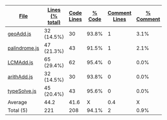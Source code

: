 
|[File](https://github.com/Agentx1943/APCSp-CreationProject/tree/main/statistics%2Fjavascript%2Fname_ascending.md%2F)|[Lines (% total)](https://github.com/Agentx1943/APCSp-CreationProject/tree/main/statistics%2Fjavascript%2Flines_descending.md%2F)|[Code Lines](https://github.com/Agentx1943/APCSp-CreationProject/tree/main/statistics%2Fjavascript%2Fcode_descending.md%2F)|[% Code](https://github.com/Agentx1943/APCSp-CreationProject/tree/main/statistics%2Fjavascript%2Fproportion_code_descending.md%2F)|[Comment Lines](https://github.com/Agentx1943/APCSp-CreationProject/tree/main/statistics%2Fjavascript%2Fcomments_descending.md%2F)|[% Comment](https://github.com/Agentx1943/APCSp-CreationProject/tree/main/statistics%2Fjavascript%2Fproportion_comments_ascending.md%2F)|[Blank Lines](https://github.com/Agentx1943/APCSp-CreationProject/tree/main/statistics%2Fjavascript%2Fblanks_descending.md%2F)|[% Blank](https://github.com/Agentx1943/APCSp-CreationProject/tree/main/statistics%2Fjavascript%2Fproportion_blanks_descending.md%2F)|
| --- | --- | --- | --- | --- | --- | --- | --- |
|[geoAdd.js](https://github.com/Agentx1943/APCSp-CreationProject/tree/main/src%2FgeoAdd.js)|32 (14.5%)|30|93.8%|1|3.1%|1|3.1%|
|[palindrome.js](https://github.com/Agentx1943/APCSp-CreationProject/tree/main/src%2Fpalindrome.js)|47 (21.3%)|43|91.5%|1|2.1%|3|6.4%|
|[LCMAdd.js](https://github.com/Agentx1943/APCSp-CreationProject/tree/main/src%2FLCMAdd.js)|65 (29.4%)|62|95.4%|0|0.0%|3|4.6%|
|[arithAdd.js](https://github.com/Agentx1943/APCSp-CreationProject/tree/main/src%2FarithAdd.js)|32 (14.5%)|30|93.8%|0|0.0%|2|6.3%|
|[typeSolve.js](https://github.com/Agentx1943/APCSp-CreationProject/tree/main/src%2FtypeSolve.js)|45 (20.4%)|43|95.6%|0|0.0%|2|4.4%|
|Average |44.2|41.6|X|0.4|X|2.2|X|
|Total (5)|221|208|94.1%|2| 0.9%|11|5.0%|